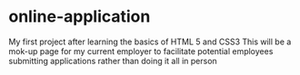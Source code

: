 # online-application
My first project after learning the basics of HTML 5 and CSS3 
This will be a mok-up page for my current employer to facilitate potential employees submitting applications rather than doing it all in person
